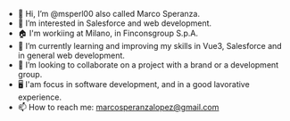 - 👋 Hi, I’m @msperl00 also called Marco Speranza.
- 👀 I’m interested in Salesforce and web development.
- 🏠 I'm workiing at Milano, in Finconsgroup S.p.A. 
- 🌱 I’m currently learning and improving my skills in Vue3, Salesforce and in general web development.
- 💞️ I’m looking to collaborate on a project with a brand or a development group.
- 🖥️ I'am focus in software development, and in a good lavorative experience.
- 📫 How to reach me: marcosperanzalopez@gmail.com

